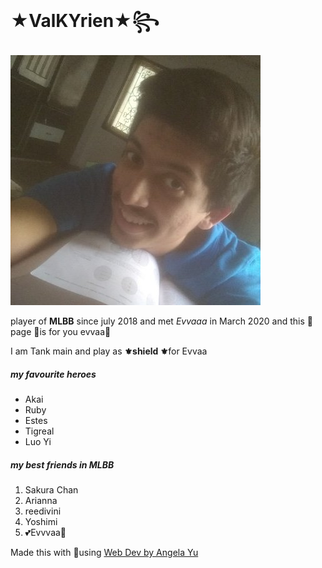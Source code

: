<!DOCTYPE html>
<html lang="en" dir="ltr">
  <head>
    <meta charset="utf-8">
    <title>💚💛Danny's Web Page💛💚</title>
  </head>
  <body>
    <h1>★ValKYrien★꧂</h1>
    <img src="images/eavvae.jpg" alt="unavailable">
    <p> player of <b>MLBB</b> since july 2018 and met <em>Evvaaa</em> in March 2020 and this 🌸page 🌸is for you evvaa💐</p>
    <p>I am Tank main and play as <b>⚜shield ⚜</b>for Evvaa</p>
    <h5>my favourite heroes</h5>
    <ul>
      <li>Akai</li>
      <li>Ruby</li>
      <li>Estes</li>
      <li>Tigreal</li>
      <li>Luo Yi</li>
    </ul>
    <h5>my best friends in MLBB</h5>
    <ol>
      <li>
        Sakura Chan
        </li>
      <li>
        Arianna
        </li>
      <li>
        reedivini
        </li>
     <li>
       Yoshimi
       </li>
    <li>
        💕Evvvaa💞
      </li>
      </ol>
<p>

  Made this with 💙using
   <a href="https://www.udemy.com/course/the-complete-web-development-bootcamp/learn/lecture/12287450#notes">Web Dev by Angela Yu</a>
  </p>
  </body>
</html>
